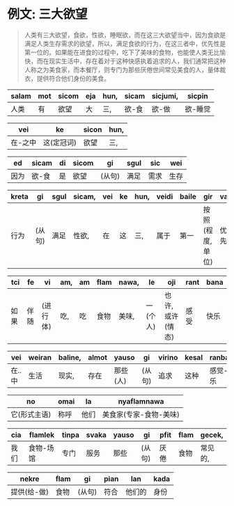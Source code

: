 # 例文: 三大欲望

> 人类有三大欲望，食欲，性欲，睡眠欲，而在这三大欲望当中，因为食欲是满足人类生存需求的欲望，所以，满足食欲的行为，在这三者中，优先性是第一位的。如果能在进食的过程中，吃下了美味的食物，也能使人类无比愉快，而在现实生活中，存在着对于这种快感执着追求的人，我们通常把这种人称之为美食家，而本餐厅，则专门为那些厌倦世间常见美食的人，量体裁衣，提供符合他们身份的美食。

|salam|mot|sicom|eja|hun,|sicam|sicjumi,|sicpin|
|---|---|---|---|---|---|---|---|
|人类|有|欲望|大|三,|欲-食|欲-做|欲-睡觉|

|vei|ke|sicon|hun,|
|---|---|---|---|
|在-之中|这(定冠词)|欲望|三,|

|ed|sicam|di|sicom|gi|sgul|sic|wei|
|---|---|---|---|---|---|---|---|
|因为|欲-食|是|欲望|(从句)|满足|需求|生存|

|kreta|gi|sgul|sicam,|vei|ke|hun,|veidi|baile|gir|van|
|---|---|---|---|---|---|---|---|---|---|---|
|行为|(从句)|满足|性欲,|在|这|三,|属于|第一|按照(程度,单位)|优先|

|tci|fe|vi|am,|am|flam|nawa,|le|oji|rant|bana|
|---|---|---|---|---|---|---|---|---|---|---|
|如果|伴随|(进行体)|吃,|吃|食物|美味,|一(个人)|也许,或许(情态)|感受|快乐|

|vei|weiran|baline,|almot|yauso|gi|virino|kesal|ranbana|
|---|---|---|---|---|---|---|---|---|
|在..中|生活|现实,|存在|那些(人)|(从句)|追求|这种|感觉-快乐|

|no|omai|la|nyaflamnawa|
|---|---|---|---|
|它(形式主语)|称呼|他们|美食家(专家-食物-美味)|

|cia|flamlek|tinpa|svaka|yauso|gi|pfit|flam|gecek,|
|---|---|---|---|---|---|---|---|---|
|我们|食物-场馆|专门|服务|那些|(从句)|厌倦|食物|常见的,|


|nekre|flam|gi|pian|lan|kada|
|---|---|---|---|---|---|
|提供(给-做)|食物|(从句)|符合|他们的|身份|


